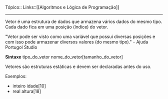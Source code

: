 Tópico::
Links::[[Algoritmos e Lógica de Programação]]

---

Vetor é uma estrutura de dados que armazena vários dados do mesmo tipo.
Cada dado fica em uma posição (índice) do vetor.

"Vetor pode ser visto como uma variável que possui diversas posições e com isso pode armazenar diversos valores (do mesmo tipo)." - Ajuda Portugol Studio

**Sintaxe** 
tipo_do_vetor nome_do_vetor[tamanho_do_vetor]

Vetores são estruturas estáticas e devem ser declaradas antes do uso. 

Exemplos: 
- inteiro idade[10]
- real altura[18]